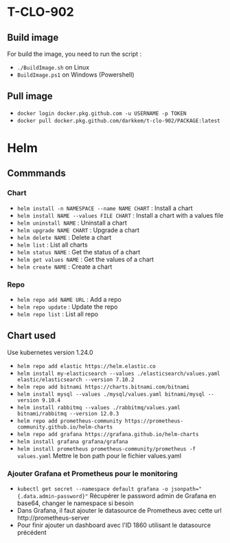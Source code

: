 # T-CLO-902

## Build image
For build the image, you need to run the script : 
- `./BuildImage.sh` on Linux
- `BuildImage.ps1` on Windows (Powershell)

## Pull image

- `docker login docker.pkg.github.com -u USERNAME -p TOKEN`
- `docker pull docker.pkg.github.com/darkkem/t-clo-902/PACKAGE:latest`


# Helm 

## Commmands
### Chart
- `helm install -n NAMESPACE --name NAME CHART` : Install a chart
- `helm install NAME --values FILE CHART` : Install a chart with a values file
- `helm uninstall NAME` : Uninstall a chart
- `helm upgrade NAME CHART` : Upgrade a chart
- `helm delete NAME` : Delete a chart
- `helm list` : List all charts
- `helm status NAME` : Get the status of a chart
- `helm get values NAME` : Get the values of a chart
- `helm create NAME` : Create a chart
### Repo
- `helm repo add NAME URL` : Add a repo
- `helm repo update` : Update the repo
- `helm repo list` : List all repo


## Chart used
Use kubernetes version 1.24.0
- `helm repo add elastic https://helm.elastic.co`
- `helm install my-elasticsearch --values ./elasticsearch/values.yaml elastic/elasticsearch --version 7.10.2`
- `helm repo add bitnami https://charts.bitnami.com/bitnami`
- `helm install mysql --values ./mysql/values.yaml bitnami/mysql --version 9.10.4`
- `helm install rabbitmq --values ./rabbitmq/values.yaml bitnami/rabbitmq --version 12.0.3`
- `helm repo add prometheus-community https://prometheus-community.github.io/helm-charts`
- `helm repo add grafana https://grafana.github.io/helm-charts`
- `helm install grafana grafana/grafana`
- `helm install prometheus prometheus-community/prometheus -f values.yaml` Mettre le bon path pour le fichier values.yaml

### Ajouter Grafana et Prometheus pour le monitoring
- `kubectl get secret --namespace default grafana -o jsonpath="{.data.admin-password}"` Récupérer le password admin de Grafana en base64, changer le namespace si besoin
- Dans Grafana, il faut ajouter le datasource de Prometheus avec cette url http://prometheus-server
- Pour finir ajouter un dashboard avec l'ID 1860 utilisant le datasource précédent
